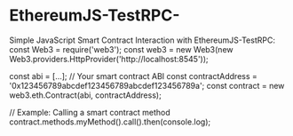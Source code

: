 # EthereumJS-TestRPC-
Simple JavaScript Smart Contract Interaction with EthereumJS-TestRPC:
const Web3 = require('web3');
const web3 = new Web3(new Web3.providers.HttpProvider('http://localhost:8545'));

const abi = [...]; // Your smart contract ABI
const contractAddress = '0x123456789abcdef123456789abcdef123456789a';
const contract = new web3.eth.Contract(abi, contractAddress);

// Example: Calling a smart contract method
contract.methods.myMethod().call().then(console.log);
